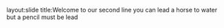 layout:slide
title:Welcome to our second line
you can lead a horse to water but a pencil must be lead
